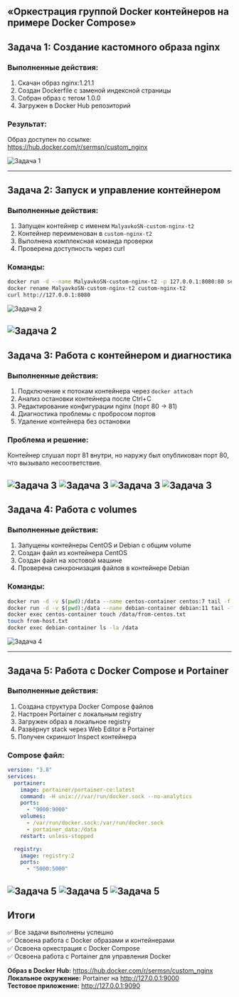 ## «Оркестрация группой Docker контейнеров на примере Docker Compose»

## **Задача 1: Создание кастомного образа nginx**

### Выполненные действия:
1. Скачан образ nginx:1.21.1
2. Создан Dockerfile с заменой индексной страницы
3. Собран образ с тегом 1.0.0
4. Загружен в Docker Hub репозиторий

### Результат:
Образ доступен по ссылке: https://hub.docker.com/r/sermsn/custom_nginx

![Задача 1](images/Docker_z1.png)

---

## **Задача 2: Запуск и управление контейнером**

### Выполненные действия:
1. Запущен контейнер с именем `MalyavkoSN-custom-nginx-t2`
2. Контейнер переименован в `custom-nginx-t2`
3. Выполнена комплексная команда проверки
4. Проверена доступность через curl

### Команды:
```bash
docker run -d --name MalyavkoSN-custom-nginx-t2 -p 127.0.0.1:8080:80 sermsn/custom_nginx:1.0.0
docker rename MalyavkoSN-custom-nginx-t2 custom-nginx-t2
curl http://127.0.0.1:8080
```

![Задача 2](images/Docker_z2_1.png)

![Задача 2](images/Docker_z2_2.png)
---

## **Задача 3: Работа с контейнером и диагностика**

### Выполненные действия:
1. Подключение к потокам контейнера через `docker attach`
2. Анализ остановки контейнера после Ctrl+C
3. Редактирование конфигурации nginx (порт 80 → 81)
4. Диагностика проблемы с пробросом портов
5. Удаление контейнера без остановки

### Проблема и решение:
Контейнер слушал порт 81 внутри, но наружу был опубликован порт 80, что вызывало несоответствие.

![Задача 3](images/Docker_z3_1.png)
![Задача 3](images/Docker_z3_2.png)
![Задача 3](images/Docker_z3_3.png)
![Задача 3](images/Docker_z3_4.png)
---

## **Задача 4: Работа с volumes**

### Выполненные действия:
1. Запущены контейнеры CentOS и Debian с общим volume
2. Создан файл из контейнера CentOS
3. Создан файл на хостовой машине
4. Проверена синхронизация файлов в контейнере Debian

### Команды:
```bash
docker run -d -v $(pwd):/data --name centos-container centos:7 tail -f /dev/null
docker run -d -v $(pwd):/data --name debian-container debian:11 tail -f /dev/null
docker exec centos-container touch /data/from-centos.txt
touch from-host.txt
docker exec debian-container ls -la /data
```

![Задача 4](images/Docker_z4.png)

---

## **Задача 5: Работа с Docker Compose и Portainer**

### Выполненные действия:
1. Создана структура Docker Compose файлов
2. Настроен Portainer с локальным registry
3. Загружен образ в локальное registry
4. Развёрнут stack через Web Editor в Portainer
5. Получен скриншот Inspect контейнера


### Compose файл:
```yaml
version: "3.8"
services:
  portainer:
    image: portainer/portainer-ce:latest
    command: -H unix:///var/run/docker.sock --no-analytics
    ports:
      - "9000:9000"
    volumes:
      - /var/run/docker.sock:/var/run/docker.sock
      - portainer_data:/data
    restart: unless-stopped

  registry:
    image: registry:2
    ports:
      - "5000:5000"
```

![Задача 5](images/Docker_z5_1.png)
![Задача 5](images/Docker_z5_2.png)
![Задача 5](images/Docker_z5_3.png)
---

## **Итоги**

✅ Все задачи выполнены успешно  
✅ Освоена работа с Docker образами и контейнерами  
✅ Освоена оркестрация с Docker Compose  
✅ Освоена работа с Portainer для управления Docker  


**Образ в Docker Hub:** https://hub.docker.com/r/sermsn/custom_nginx  
**Локальное окружение:** Portainer на http://127.0.0.1:9000  
**Тестовое приложение:** http://127.0.0.1:9090